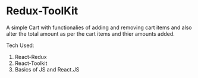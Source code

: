 # Redux-ToolKit 

A simple Cart with functionalies of adding and removing cart items and also alter the total amount as per the cart items and thier amounts added.

Tech Used: 
1. React-Redux
2. React-Toolkit
3. Basics of JS and React.JS

